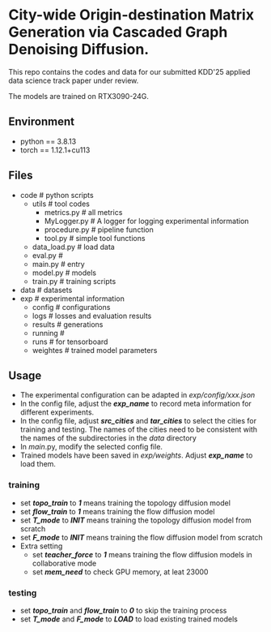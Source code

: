 
# City-wide Origin-destination Matrix Generation via Cascaded Graph Denoising Diffusion.

This repo contains the codes and data for our submitted KDD'25 applied data science track paper under review.

The models are trained on RTX3090-24G.

## Environment

- python == 3.8.13
- torch == 1.12.1+cu113

## Files

- code # python scripts
  - utils # tool codes
    - metrics.py # all metrics
    - MyLogger.py # A logger for logging experimental information
    - procedure.py # pipeline function
    - tool.py # simple tool functions
  - data_load.py # load data
  - eval.py #
  - main.py # entry
  - model.py # models
  - train.py # training scripts
- data # datasets
- exp # experimental information
  - config # configurations
  - logs # losses and evaluation results
  - results # generations
  - running # 
  - runs # for tensorboard
  - weightes # trained model parameters

## Usage

- The experimental configuration can be adapted in *exp/config/xxx.json*
- In the config file, adjust the ***exp_name*** to record meta information for different experiments.
- In the config file, adjust ***src_cities*** and ***tar_cities*** to select the cities for training and testing. The names of the cities need to be consistent with the names of the subdirectories in the *data* directory
- In *main*.py, modify the selected config file.
- Trained models have been saved in *exp/weights*. Adjust ***exp_name*** to load them.

### training

- set ***topo_train*** to ***1*** means training the topology diffusion model
- set ***flow_train*** to ***1*** means training the flow diffusion model
- set ***T_mode*** to ***INIT*** means training the topology diffusion model from scratch
- set ***F_mode*** to ***INIT*** means training the flow diffusion model from scratch
- Extra setting
  - set ***teacher_force***  to ***1*** means training the flow diffusion models in collaborative mode
  - set ***mem_need*** to check GPU memory, at leat 23000

### testing
- set ***topo_train*** and ***flow_train*** to ***0*** to skip the training process
- set ***T_mode*** and ***F_mode*** to ***LOAD*** to load existing trained models
